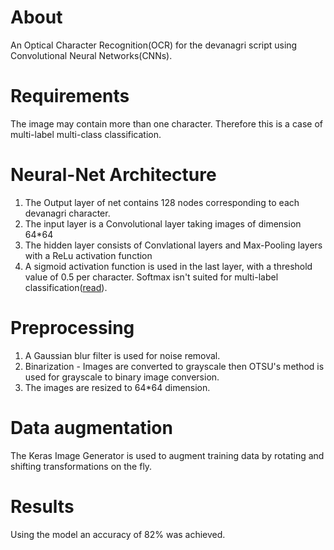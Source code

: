 # About
An Optical Character Recognition(OCR) for the devanagri script
using Convolutional Neural Networks(CNNs).

# Requirements
The image may contain more than one character. 
Therefore this is a case of multi-label multi-class classification.

# Neural-Net Architecture
1) The Output layer of net contains 128 nodes corresponding to each
devanagri character.
2) The input layer is a Convolutional layer taking images of dimension
64*64
3) The hidden layer consists of Convlational layers and Max-Pooling layers with
a ReLu activation function
4) A sigmoid activation function is used in the last layer, with a threshold value of 0.5 per character. Softmax isn't
suited for multi-label classification([read](https://stackoverflow.com/questions/44164749/how-does-keras-handle-multilabel-classification)).

# Preprocessing
1) A Gaussian blur filter is used for noise removal.
2) Binarization - Images are converted to grayscale then OTSU's method is 
used for grayscale to binary image conversion.
3) The images are resized to 64*64 dimension.

# Data augmentation
The Keras Image Generator is used to augment training data by rotating
and shifting transformations on the fly.

# Results
Using the model an accuracy of 82% was achieved.
